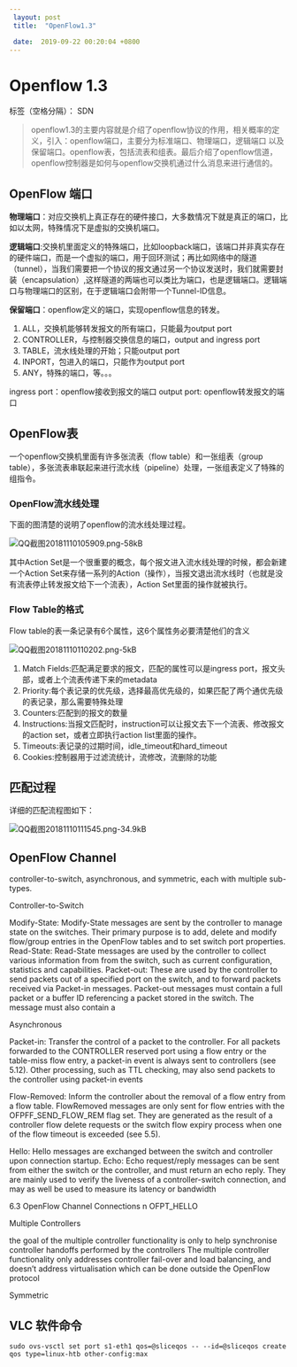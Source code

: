 ```yaml
---
 layout: post
 title:  "OpenFlow1.3" 

 date:  2019-09-22 00:20:04 +0800
--- 
```


# Openflow 1.3

标签（空格分隔）： SDN

> openflow1.3的主要内容就是介绍了openflow协议的作用，相关概率的定义，引入：openflow端口，主要分为标准端口、物理端口，逻辑端口 以及保留端口。openflow表，包括流表和组表。最后介绍了openflow信道，openflow控制器是如何与openflow交换机通过什么消息来进行通信的。


## OpenFlow 端口

**物理端口**：对应交换机上真正存在的硬件接口，大多数情况下就是真正的端口，比如以太网，特殊情况下是虚拟的交换机端口。

**逻辑端口**:交换机里面定义的特殊端口，比如loopback端口，该端口并非真实存在的硬件端口，而是一个虚拟的端口，用于回环测试；再比如网络中的隧道（tunnel），当我们需要把一个协议的报文通过另一个协议发送时，我们就需要封装（encapsulation）,这样隧道的两端也可以类比为端口，也是逻辑端口。逻辑端口与物理端口的区别，在于逻辑端口会附带一个Tunnel-ID信息。

**保留端口**：openflow定义的端口，实现openflow信息的转发。

1. ALL，交换机能够转发报文的所有端口，只能最为output port
2. CONTROLLER，与控制器交换信息的端口，output and ingress port
3. TABLE，流水线处理的开始；只能output port
4. INPORT，包进入的端口，只能作为output port
5. ANY，特殊的端口，等。。。

ingress port：openflow接收到报文的端口
output port: openflow转发报文的端口


## OpenFlow表

一个openflow交换机里面有许多张流表（flow table）和一张组表（group table），多张流表串联起来进行流水线（pipeline）处理，一张组表定义了特殊的组指令。

### OpenFlow流水线处理

下面的图清楚的说明了openflow的流水线处理过程。

![QQ截图20181110105909.png-58kB][1]

其中Action Set是一个很重要的概念，每个报文进入流水线处理的时候，都会新建一个Action Set来存储一系列的Action（操作），当报文退出流水线时（也就是没有流表停止转发报文给下一个流表），Action Set里面的操作就被执行。

### Flow Table的格式
Flow table的表一条记录有6个属性，这6个属性务必要清楚他们的含义

![QQ截图20181110110202.png-5kB][2]

1. Match Fields:匹配满足要求的报文，匹配的属性可以是ingress port，报文头部，或者上个流表传递下来的metadata
2. Priority:每个表记录的优先级，选择最高优先级的，如果匹配了两个通优先级的表记录，那么需要特殊处理
3. Counters:匹配到的报文的数量
4. Instructions:当报文匹配时，instruction可以让报文去下一个流表、修改报文的action set，或者立即执行action list里面的操作。
5. Timeouts:表记录的过期时间，idle_timeout和hard_timeout
6. Cookies:控制器用于过滤流统计，流修改，流删除的功能


## 匹配过程

详细的匹配流程图如下：

![QQ截图20181110111545.png-34.9kB][3]

## OpenFlow Channel


controller-to-switch, asynchronous, and symmetric,
each with multiple sub-types. 

Controller-to-Switch

Modify-State: Modify-State messages are sent by the controller to manage state on the switches.
Their primary purpose is to add, delete and modify flow/group entries in the OpenFlow tables and to set
switch port properties.
Read-State: Read-State messages are used by the controller to collect various information from
from the switch, such as current configuration, statistics and capabilities.
Packet-out: These are used by the controller to send packets out of a specified port on the switch,
and to forward packets received via Packet-in messages. Packet-out messages must contain a full packet or
a buffer ID referencing a packet stored in the switch. The message must also contain a

Asynchronous

Packet-in: Transfer the control of a packet to the controller. For all packets forwarded to the
CONTROLLER reserved port using a flow entry or the table-miss flow entry, a packet-in event is always
sent to controllers (see 5.12). Other processing, such as TTL checking, may also send packets to the
controller using packet-in events

Flow-Removed: Inform the controller about the removal of a flow entry from a flow table. FlowRemoved messages are only sent for flow entries with the OFPFF_SEND_FLOW_REM flag set. They are
generated as the result of a controller flow delete requests or the switch flow expiry process when one of the
flow timeout is exceeded (see 5.5).

Hello: Hello messages are exchanged between the switch and controller upon connection startup.
Echo: Echo request/reply messages can be sent from either the switch or the controller, and must
return an echo reply. They are mainly used to verify the liveness of a controller-switch connection, and may
as well be used to measure its latency or bandwidth

6.3 OpenFlow Channel Connections
n OFPT_HELLO 


 Multiple Controllers

the goal of the multiple controller functionality is only
to help synchronise controller handoffs performed by the controllers
The multiple controller functionality
only addresses controller fail-over and load balancing, and doesn’t address virtualisation which can be done
outside the OpenFlow protocol


 Symmetric

[1]: http://static.zybuluo.com/ochar-bird/vhc0yaisqqfo09k7zrine9g5/QQ%E6%88%AA%E5%9B%BE20181110105909.png
[2]: http://static.zybuluo.com/ochar-bird/2nblwhszntlfu5eafhuzzwhh/QQ%E6%88%AA%E5%9B%BE20181110110202.png
[3]: http://static.zybuluo.com/ochar-bird/35w4snywzzvupw46db7c1liq/QQ%E6%88%AA%E5%9B%BE20181110111545.png

  

## VLC 软件命令

```
sudo ovs-vsctl set port s1-eth1 qos=@sliceqos -- --id=@sliceqos create qos type=linux-htb other-config:max
```



